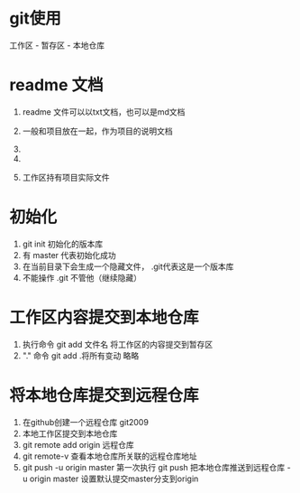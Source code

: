   # git使用

  工作区 - 暂存区 - 本地仓库

  # readme   文档
  1. readme 文件可以以txt文档，也可以是md文档
  2. 一般和项目放在一起，作为项目的说明文档

  1. 
  2. 
  3. 工作区持有项目实际文件

  # 初始化
  1. git init 初始化的版本库
  2. 有  master   代表初始化成功
  3. 在当前目录下会生成一个隐藏文件，  .git代表这是一个版本库
  4. 不能操作 .git 不管他（继续隐藏）

  # 工作区内容提交到本地仓库
  1. 执行命令 git  add  文件名 将工作区的内容提交到暂存区
  2. "."   命令 git add .将所有变动   略略




  # 将本地仓库提交到远程仓库
  1. 在github创建一个远程仓库 git2009
  2. 本地工作区提交到本地仓库
  3. git remote add origin 远程仓库
  4. git remote-v 查看本地仓库所关联的远程仓库地址
  5. git push -u origin master   第一次执行
    git push 把本地仓库推送到远程仓库
    -u origin master 设置默认提交master分支到origin
    
  